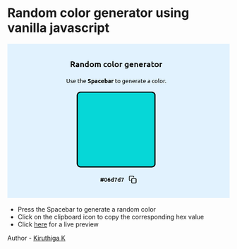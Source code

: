 # Random color generator using vanilla javascript

![](screenshot.png)

- Press the Spacebar to generate a random color
- Click on the clipboard icon to copy the corresponding hex value
- Click [here](https://kiruanime2003.github.io/random-color-generator/) for a live preview

Author - [Kiruthiga K](https://kiruanime2003.gitlab.io/)

